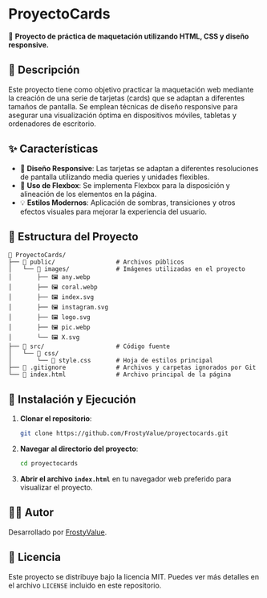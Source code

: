 # ProyectoCards

🚀 **Proyecto de práctica de maquetación utilizando HTML, CSS y diseño responsive.**

## 📖 Descripción

Este proyecto tiene como objetivo practicar la maquetación web mediante la creación de una serie de tarjetas (cards) que se adaptan a diferentes tamaños de pantalla. Se emplean técnicas de diseño responsive para asegurar una visualización óptima en dispositivos móviles, tabletas y ordenadores de escritorio.

## ✨ Características

- 📱 **Diseño Responsive**: Las tarjetas se adaptan a diferentes resoluciones de pantalla utilizando media queries y unidades flexibles.
- 🎨 **Uso de Flexbox**: Se implementa Flexbox para la disposición y alineación de los elementos en la página.
- 💡 **Estilos Modernos**: Aplicación de sombras, transiciones y otros efectos visuales para mejorar la experiencia del usuario.

## 📂 Estructura del Proyecto

```plaintext
📁 ProyectoCards/
├── 📁 public/                 # Archivos públicos
│   └── 📁 images/             # Imágenes utilizadas en el proyecto
│       ├── 🖼️ any.webp
│       ├── 🖼️ coral.webp
│       ├── 🖼️ index.svg
│       ├── 🖼️ instagram.svg
│       ├── 🖼️ logo.svg
│       ├── 🖼️ pic.webp
│       └── 🖼️ X.svg
├── 📁 src/                    # Código fuente
│   └── 📁 css/
│       └── 🎨 style.css       # Hoja de estilos principal
├── 📄 .gitignore              # Archivos y carpetas ignorados por Git
└── 📄 index.html              # Archivo principal de la página
```

## 🚀 Instalación y Ejecución

1. **Clonar el repositorio**:

   ```bash
   git clone https://github.com/FrostyValue/proyectocards.git
   ```

2. **Navegar al directorio del proyecto**:

   ```bash
   cd proyectocards
   ```

3. **Abrir el archivo `index.html`** en tu navegador web preferido para visualizar el proyecto.

## 👨‍💻 Autor

Desarrollado por [FrostyValue](https://github.com/FrostyValue).

## 📜 Licencia

Este proyecto se distribuye bajo la licencia MIT. Puedes ver más detalles en el archivo `LICENSE` incluido en este repositorio.

